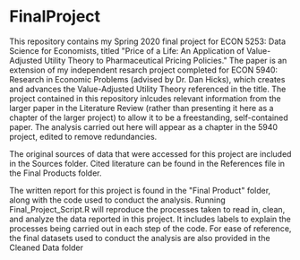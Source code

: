 # FinalProject

This repository contains my Spring 2020 final project for ECON 5253: Data Science for Economists, titled "Price of a Life: An Application of Value-Adjusted Utility Theory to Pharmaceutical Pricing Policies." The paper is an extension of my independent resarch project completed for ECON 5940: Research in Economic Problems (advised by Dr. Dan Hicks), which creates and advances the Value-Adjusted Utility Theory referenced in the title. The project contained in this repository inlcudes relevant information from the larger paper in the Literature Review (rather than presenting it here as a chapter of the larger project) to allow it to be a freestanding, self-contained paper. The analysis carried out here will appear as a chapter in the 5940 project, edited to remove redundancies. 

The original sources of data that were accessed for this project are included in the Sources folder. Cited literature can be found in the References file in the Final Products folder.

The written report for this project is found in the "Final Product" folder, along with the code used to conduct the analysis. Running Final_Project_Script.R will reproduce the processes taken to read in, clean, and analyze the data reported in this project. It includes labels to explain the processes being carried out in each step of the code. For ease of reference, the final datasets used to conduct the analysis are also provided in the Cleaned Data folder
